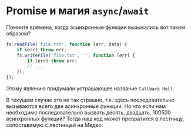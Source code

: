 # Promise и магия `async`/`await`

Помните времена, когда асинхронные функции вызывались вот таким образом?

```javascript
fs.readFile('file.txt', function (err, data) {
    if (err) throw err;
    fs.writeFile('file.txt', '', function (err) {
        if (err) throw err;
        // ...
    });
});
```

Этому явлению придумали устрашающее название `Callback Hell`.

В текущем случае это не так страшно, т.к. здесь последовательно вызываются всего две асинхронные функции. Но что если нам необходимо последовательно вызвать десять, двадцать, 100500 асинхронных функций? Тогда наш код может превратится в лестницу, сопоставимую с лестницей на Медео.
